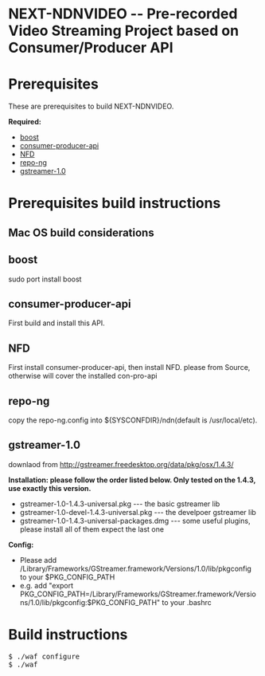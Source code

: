 NEXT-NDNVIDEO -- Pre-recorded Video Streaming Project based on Consumer/Producer API
==

Prerequisites
==
These are prerequisites to build NEXT-NDNVIDEO.

**Required:**
* [boost](http://www.boost.org/)
* [consumer-producer-api](https://github.com/iliamo/Consumer-Producer-API)
* [NFD](https://github.com/named-data/NFD.git)
* [repo-ng](https://github.com/named-data/repo-ng.git)
* [gstreamer-1.0](http://gstreamer.freedesktop.org/data/pkg/osx/1.4.3/)

Prerequisites build instructions
==

Mac OS build considerations
-

boost
--
sudo port install boost

consumer-producer-api
--
First build and install this API.

NFD
--
First install consumer-producer-api, then install NFD. please from Source, otherwise will cover the installed con-pro-api

repo-ng
--
copy the repo-ng.config into ${SYSCONFDIR}/ndn(default is /usr/local/etc).

gstreamer-1.0
--
downlaod from http://gstreamer.freedesktop.org/data/pkg/osx/1.4.3/

**Installation: please follow the order listed below. Only tested on the 1.4.3, use exactly this version.**
* gstreamer-1.0-1.4.3-universal.pkg  --- the basic gstreamer lib
* gstreamer-1.0-devel-1.4.3-universal.pkg  --- the develpoer gstreamer lib
* gstreamer-1.0-1.4.3-universal-packages.dmg --- some useful plugins, please install all of them expect the last one

**Config:**
* Please add /Library/Frameworks/GStreamer.framework/Versions/1.0/lib/pkgconfig to your $PKG_CONFIG_PATH
* e.g. add "export PKG_CONFIG_PATH=/Library/Frameworks/GStreamer.framework/Versions/1.0/lib/pkgconfig:$PKG_CONFIG_PATH" to your .bashrc

Build instructions
==
<pre>
$ ./waf configure
$ ./waf
</pre>
